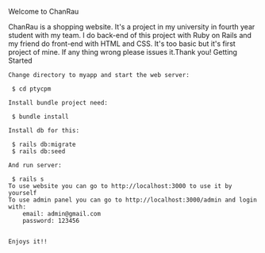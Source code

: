 Welcome to ChanRau

ChanRau is a shopping website. It's a project in my university in fourth year student with my team. I do back-end of this project with Ruby on Rails and my friend do front-end with HTML and CSS. 
It's too basic but it's first project of mine. If any thing wrong please issues it.Thank you!
Getting Started
    
    Change directory to myapp and start the web server:

     $ cd ptycpm

    Install bundle project need:

     $ bundle install

    Install db for this:

     $ rails db:migrate
     $ rails db:seed
     
    And run server:
     
     $ rails s
    To use website you can go to http://localhost:3000 to use it by yourself
    To use admin panel you can go to http://localhost:3000/admin and login with: 
        email: admin@gmail.com
        password: 123456
        
        
    Enjoys it!!

